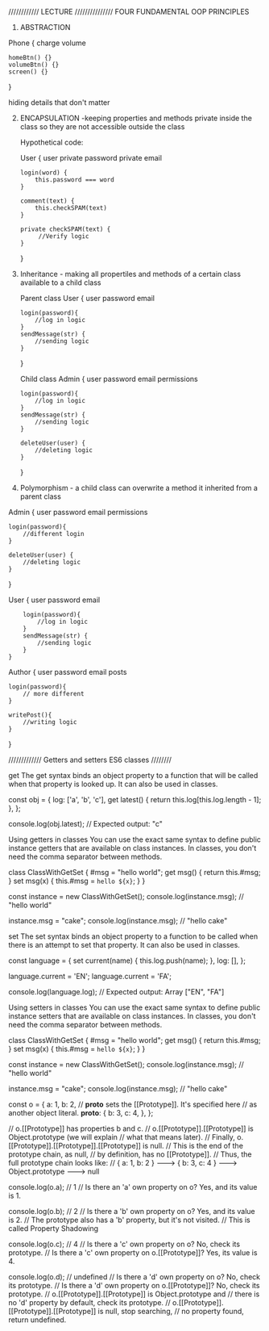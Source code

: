 //////////// LECTURE ///////////////
FOUR FUNDAMENTAL OOP PRINCIPLES

1.  ABSTRACTION

Phone {
charge
volume

    homeBtn() {}
    volumeBtn() {}
    screen() {}

}

hiding details that don't matter

2.  ENCAPSULATION
    -keeping properties and methods private inside the class so they are not accessible outside the class

    Hypothetical code:

    User {
    user
    private password
    private email

        login(word) {
            this.password === word
        }

        comment(text) {
            this.checkSPAM(text)
        }

        private checkSPAM(text) {
             //Verify logic
        }

    }

3.  Inheritance - making all propertiles and methods of a certain class available to a child class

    Parent class
    User {
    user
    password
    email

        login(password){
            //log in logic
        }
        sendMessage(str) {
            //sending logic
        }

    }

    Child class
    Admin {
    user
    password
    email
    permissions

        login(password){
            //log in logic
        }
        sendMessage(str) {
            //sending logic
        }

        deleteUser(user) {
            //deleting logic
        }

    }

4.  Polymorphism - a child class can overwrite a method it inherited from a parent class

Admin {
user
password
email
permissions

    login(password){
        //different login
    }

    deleteUser(user) {
        //deleting logic
    }

}

User {
user
password
email

        login(password){
            //log in logic
        }
        sendMessage(str) {
            //sending logic
        }
    }

Author {
user
password
email
posts

    login(password){
        // more different
    }

    writePost(){
        //writing logic
    }

}

///////////// Getters and setters ES6 classes ////////

get
The get syntax binds an object property to a function that will be called when that property is looked up. It can also be used in classes.

const obj = {
log: ['a', 'b', 'c'],
get latest() {
return this.log[this.log.length - 1];
},
};

console.log(obj.latest);
// Expected output: "c"

Using getters in classes
You can use the exact same syntax to define public instance getters that are available on class instances. In classes, you don't need the comma separator between methods.

class ClassWithGetSet {
#msg = "hello world";
get msg() {
return this.#msg;
}
set msg(x) {
this.#msg = `hello ${x}`;
}
}

const instance = new ClassWithGetSet();
console.log(instance.msg); // "hello world"

instance.msg = "cake";
console.log(instance.msg); // "hello cake"

set
The set syntax binds an object property to a function to be called when there is an attempt to set that property. It can also be used in classes.

const language = {
set current(name) {
this.log.push(name);
},
log: [],
};

language.current = 'EN';
language.current = 'FA';

console.log(language.log);
// Expected output: Array ["EN", "FA"]

Using setters in classes
You can use the exact same syntax to define public instance setters that are available on class instances. In classes, you don't need the comma separator between methods.

class ClassWithGetSet {
#msg = "hello world";
get msg() {
return this.#msg;
}
set msg(x) {
this.#msg = `hello ${x}`;
}
}

const instance = new ClassWithGetSet();
console.log(instance.msg); // "hello world"

instance.msg = "cake";
console.log(instance.msg); // "hello cake"

const o = {
a: 1,
b: 2,
// **proto** sets the [[Prototype]]. It's specified here
// as another object literal.
**proto**: {
b: 3,
c: 4,
},
};

// o.[[Prototype]] has properties b and c.
// o.[[Prototype]].[[Prototype]] is Object.prototype (we will explain
// what that means later).
// Finally, o.[[Prototype]].[[Prototype]].[[Prototype]] is null.
// This is the end of the prototype chain, as null,
// by definition, has no [[Prototype]].
// Thus, the full prototype chain looks like:
// { a: 1, b: 2 } ---> { b: 3, c: 4 } ---> Object.prototype ---> null

console.log(o.a); // 1
// Is there an 'a' own property on o? Yes, and its value is 1.

console.log(o.b); // 2
// Is there a 'b' own property on o? Yes, and its value is 2.
// The prototype also has a 'b' property, but it's not visited.
// This is called Property Shadowing

console.log(o.c); // 4
// Is there a 'c' own property on o? No, check its prototype.
// Is there a 'c' own property on o.[[Prototype]]? Yes, its value is 4.

console.log(o.d); // undefined
// Is there a 'd' own property on o? No, check its prototype.
// Is there a 'd' own property on o.[[Prototype]]? No, check its prototype.
// o.[[Prototype]].[[Prototype]] is Object.prototype and
// there is no 'd' property by default, check its prototype.
// o.[[Prototype]].[[Prototype]].[[Prototype]] is null, stop searching,
// no property found, return undefined.
